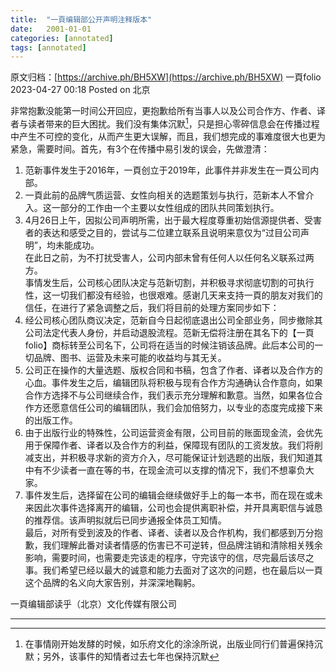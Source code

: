 ```yaml
---
title:  "一頁编辑部公开声明注释版本"
date:   2001-01-01 
categories: [annotated]
tags: [annotated]
---
```

原文归档：[https://archive.ph/BH5XW](https://archive.ph/BH5XW)
一頁folio 2023-04-27 00:18 Posted on 北京  

非常抱歉没能第一时间公开回应，更抱歉给所有当事人以及公司合作方、作者、译者与读者带来的巨大困扰。我们没有集体沉默[^(1)]，只是担心零碎信息会在传播过程中产生不可控的变化，从而产生更大误解，而且，我们想完成的事难度很大也更为紧急，需要时间。首先，有3个在传播中易引发的误会，先做澄清：  

1. 范新事件发生于2016年，一頁创立于2019年，此事件并非发生在一頁公司内部。  
2. 一頁此前的品牌气质运营、女性向相关的选题策划与执行，范新本人不曾介入。这一部分的工作由一个主要以女性组成的团队共同策划执行。  
3. 4月26日上午，因拟公司声明所需，出于最大程度尊重初始信源提供者、受害者的表达和感受之目的，尝试与二位建立联系且说明来意仅为“过目公司声明”，均未能成功。  
在此日之前，为不打扰受害人，公司内部未曾有任何人以任何名义联系过两方。  
事情发生后，公司核心团队决定与范新切割，并积极寻求彻底切割的可执行性，这一切我们都没有经验，也很艰难。感谢几天来支持一頁的朋友对我们的信任，在进行了紧急调整之后，我们将目前的处理方案同步如下：
1. 经公司核心团队商议决定，范新自今日起彻底退出公司全部业务，同步撤除其公司法定代表人身份，并启动退股流程。范新无偿将注册在其名下的【一頁folio】商标转至公司名下，公司将在适当的时候注销该品牌。此后本公司的一切品牌、图书、运营及未来可能的收益均与其无关。  
2. 公司正在操作的大量选题、版权合同和书稿，包含了作者、译者以及合作方的心血。事件发生之后，编辑团队将积极与现有合作方沟通确认合作意向，如果合作方选择不与公司继续合作，我们表示充分理解和歉意。当然，如果各位合作方还愿意信任公司的编辑团队，我们会加倍努力，以专业的态度完成接下来的出版工作。  
3. 由于出版行业的特殊性，公司运营资金有限，公司目前的账面现金流，会优先用于保障作者、译者以及合作方的利益，保障现有团队的工资发放。我们将削减支出，并积极寻求新的资方介入，尽可能保证计划选题的出版，我们知道其中有不少读者一直在等的书，在现金流可以支撑的情况下，我们不想辜负大家。  
4. 事件发生后，选择留在公司的编辑会继续做好手上的每一本书，而在现在或未来因此次事件选择离开的编辑，公司也会提供离职补偿，并开具离职信与诚恳的推荐信。该声明拟就后已同步通报全体员工知情。  
最后，对所有受到波及的作者、译者、读者以及合作机构，我们都感到万分抱歉，我们理解此番对读者情感的伤害已不可逆转，但品牌注销和清除相关残余影响，需要时间，也需要走完该走的程序，守完该守的信，尽完最后该尽之事。我们希望已经以最大的诚意和能力去面对了这次的问题，也在最后以一頁这个品牌的名义向大家告别，并深深地鞠躬。  

一頁编辑部读乎（北京）文化传媒有限公司

---

[^(1)]: 在事情刚开始发酵的时候，如乐府文化的涂涂所说，出版业同行们普遍保持沉默；另外，该事件的知情者过去七年也保持沉默
